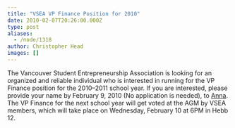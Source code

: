 ```yaml
---
title: "VSEA VP Finance Position for 2010"
date: 2010-02-07T20:26:00.000Z
type: post
aliases:
  - /node/1318
author: Christopher Head
images: []
---
```


<div class="field field-name-body field-type-text-with-summary field-label-hidden"><div class="field-items"><div class="field-item even"><p>The Vancouver Student Entrepreneurship Association is looking for an organized and reliable individual who is interested in running for the VP Finance position for the 2010&#x2013;2011 school year. If you are interested, please provide your name by February 9, 2010 (No application is needed), to <a href="/cdn-cgi/l/email-protection#debfb0b0bff0bfb09ea8adbbbff0bdbf">Anna</a>. The VP Finance for the next school year will get voted at the AGM by VSEA members, which will take place on Wednesday, February 10 at 6PM in Hebb 12.</p>
</div></div></div>    <footer>
          </footer>
